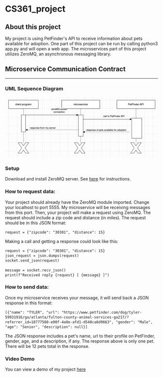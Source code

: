 # CS361_project

## About this project
My project is using PetFinder's API to receive information about pets available for adoption. One part of this project
can be run by calling python3 app.py and will open a web app. The microservices part of this project utilizes
ZeroMQ, an asynchronous messaging library.

## Microservice Communication Contract
___ 
### UML Sequence Diagram
![alt text](https://github.com/adinahhh/CS361_project/blob/main/uml-diagram.png "UML Sequence Diagram")

### Setup
Download and install ZeroMQ server. See [here](https://pypi.org/project/pyzmq/) for instructions.

### How to request data:
Your project should already have the ZeroMQ module imported.
Change your localhost to port 5555. My microservice will be receiving messages from this port.
Then, your project will make a request using ZeroMQ. The request should include a zip code and
distance (in miles). The request should be in this JSON format:
```
request = {"zipcode": "30301", "distance": 15}
```

Making a call and getting a response could look like this:
```
request = {"zipcode": "30301", "distance": 15}
json_request = json.dumps(request)
socket.send_json(request)

message = socket.recv_json()
print(f"Received reply {request} [ {message} ]")
```

### How to send data:
Once my microservice receives your message, it will send back a JSON response in this format:
```
[{"name": "TYLER", "url": "https://www.petfinder.com/dog/tyler-59931916/ga/atlanta/fulton-county-animal-services-ga217/?referrer_id=18777580-e00f-4a0e-afd1-d540ca6d9663", "gender": "Male", "age": "Senior", "description": null}]
```
The JSON response includes a pet's name, url to their profile on PetFinder, gender, age, and a description, if any. The
response above is only one pet. There will be 12 pets total in the response.

### Video Demo
You can view a demo of my project [here](https://media.oregonstate.edu/media/t/1_3kx0ywtc)
